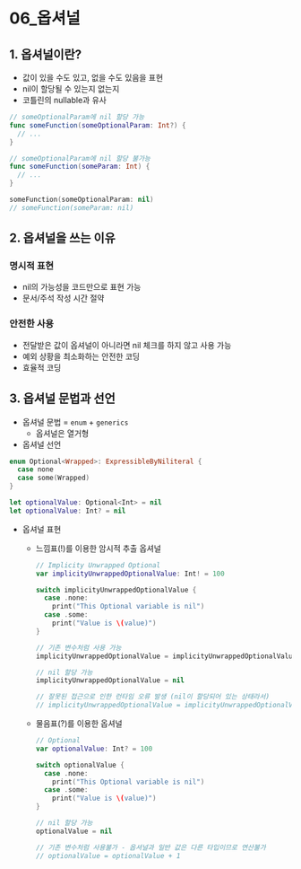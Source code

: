 # 06_옵셔널

## 1. 옵셔널이란?

- 값이 있을 수도 있고, 없을 수도 있음을 표현
- nil이 할당될 수 있는지 없는지
- 코틀린의 nullable과 유사

``` swift
// someOptionalParam에 nil 할당 가능
func someFunction(someOptionalParam: Int?) {
  // ...
}

// someOptionalParam에 nil 할당 불가능
func someFunction(someParam: Int) {
  // ...
}

someFunction(someOptionalParam: nil)
// someFunction(someParam: nil)
```



## 2. 옵셔널을 쓰는 이유

### 명시적 표현

- nil의 가능성을 코드만으로 표현 가능
- 문서/주석 작성 시간 절약

### 안전한 사용

- 전달받은 값이 옵셔널이 아니라면 nil 체크를 하지 않고 사용 가능
- 예외 상황을 최소화하는 안전한 코딩
- 효율적 코딩



## 3. 옵셔널 문법과 선언

- 옵셔널 문법 = `enum` + `generics` 
  - 옵셔널은 열거형
- 옵셔널 선언

``` swift
enum Optional<Wrapped>: ExpressibleByNiliteral {
  case none
  case some(Wrapped)
}

let optionalValue: Optional<Int> = nil
let optionalValue: Int? = nil
```

- 옵셔널 표현

  - 느낌표(!)를 이용한 암시적 추출 옵셔널

    ``` swift
    // Implicity Unwrapped Optional
    var implicityUnwrappedOptionalValue: Int! = 100
    
    switch implicityUnwrappedOptionalValue {
      case .none:
      	print("This Optional variable is nil")
      case .some:
      	print("Value is \(value)")
    }
    
    // 기존 변수처럼 사용 가능
    implicityUnwrappedOptionalValue = implicityUnwrappedOptionalValue + 1
    
    // nil 할당 가능
    implicityUnwrappedOptionalValue = nil
    
    // 잘못된 접근으로 인한 런타임 오류 발생 (nil이 할당되어 있는 상태라서)
    // implicityUnwrappedOptionalValue = implicityUnwrappedOptionalValue + 1
    ```

  - 물음표(?)를 이용한 옵셔널

    ```swift
    // Optional
    var optionalValue: Int? = 100
    
    switch optionalValue {
      case .none:
      	print("This Optional variable is nil")
      case .some:
      	print("Value is \(value)")
    }
    
    // nil 할당 가능
    optionalValue = nil
    
    // 기존 변수처럼 사용불가 - 옵셔널과 일반 값은 다른 타입이므로 연산불가
    // optionalValue = optionalValue + 1
    ```

